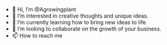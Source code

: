 - 👋 Hi, I’m @Agrowingplant
- 👀 I’m interested in creative thoughts and unique ideas.
- 🌱 I’m currently learning how to bring new ideas to life.
- 💞️ I’m looking to collaborate on the growth of your business.
- 📫 How to reach me 

<!---
Agrowingplant/Agrowingplant is a ✨ special ✨ repository because its `README.md` (this file) appears on your GitHub profile.
You can click the Preview link to take a look at your changes.
--->
